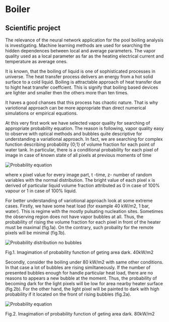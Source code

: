# Boiler
Scientific project
----------------------
The relevance of the neural network application for the pool boiling analysis is investigating. Machine learning methods are used for searching the hidden dependences between local and average parameters. The vapor quality used as a local parameter as far as the heating electrical current and temperature as average ones.

It is known, that the boiling of liquid is one of sophisticated processes in universe. The heat transfer process delivers an energy from a hot solid surface to a cold liquid. Boiling is attractable approach of heat transfer due to hight heat transfer coeffcient. This is signify that boiling based devices are lighter and smaller then the others more than ten times.

It haves a good chanses that this process has chaotic nature. That is why variotional approach can be more appropriate than direct numerical simulations or empirical equations.

At this very first work we have selected vapor quality for searching of appropriate probability equation. The reason is following, vapor quality easy to observe with optical methods and bubbles quite descriptive for understanding a variational approach.  In fact, we are searching for complex function describing probability {0;1} of volume fraction for each point of water tank. In particular, there is a conditional probability for each pixel of image in case of known state of all pixels at previous moments of time

![Probability equation](https://github.com/rumbok/Boiler/blob/master/pictures/probability.png?raw=true)

  where x pixel value for every image part, t -time, z- number of random variables with the normal distribution. The bright value of each pixel x is derived of particular liquid volume fraction attributed as 0 in case of 100% vapour or 1 in case of 100% liquid. 
  
For better understanding of variotional approach look at some extreme cases. Firstly, we have some heat load (for example 40 kW/m2, 1 bar, water). This is regime with the mostly pulsating nucleation sites. Sometimes the observing region does not have vapor bubbles at all.
Thus, the probability of rising the volume fraction for each pixel in front of the heater must be maximal (fig.1a). On the contrary, such probality for the remote pixels will be minimal (fig.1b). 

![Probability distribution no bubbles](https://github.com/rumbok/Boiler/blob/master/pictures/no_bubble_Pr.png?raw=true)

Fig.1. Imagimation of probability function of geting area dark. 40kW/m2

Secondly, consider the boiling under 80 kW/m2 with same other conditions. In that case a lot of bubbles are rising similtaneously. If the number of presented bubbles enough for handle particular heat load, there are no reasons to appears a new bubble at the moment. Thus, the probability of becoming dark for the light pixels will be low for area nearby heater surface (fig.2b). For the other hand, the light pixel will be painted to dark with high probability if it located on the front of rising bubbles (fig.2a). 

![Probability equation](https://github.com/rumbok/Boiler/blob/master/pictures/many_bubble_Pr.png?raw=true)

Fig.2. Imagimation of probability function of geting area dark. 80kW/m2
